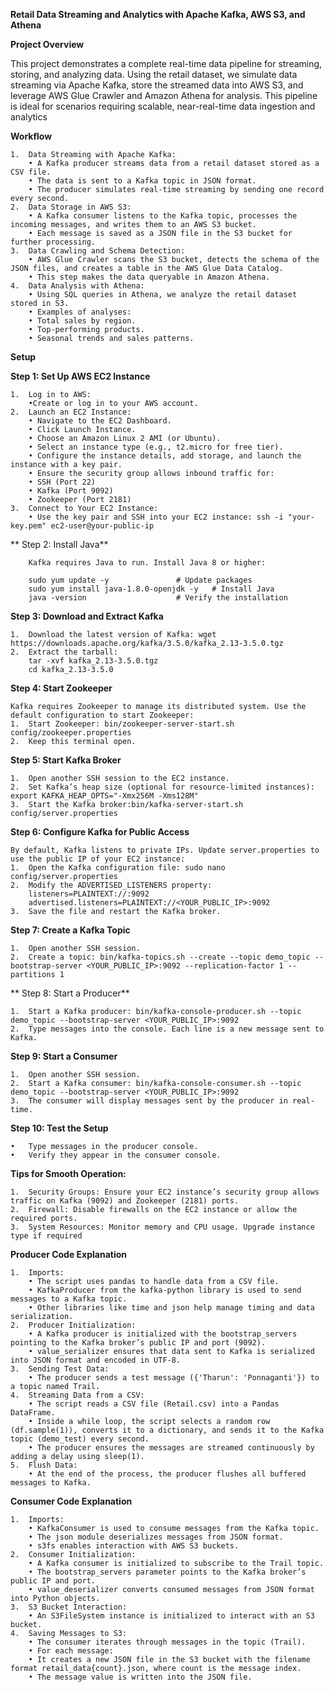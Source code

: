 **Retail Data Streaming and Analytics with Apache Kafka, AWS S3, and Athena**

**Project Overview**

This project demonstrates a complete real-time data pipeline for streaming, storing, and analyzing data. Using the retail dataset, we simulate data streaming via Apache Kafka, store the streamed data into AWS S3, and leverage AWS Glue Crawler and Amazon Athena for analysis. This pipeline is ideal for scenarios requiring scalable, near-real-time data ingestion and analytics

**Workflow**

	1.	Data Streaming with Apache Kafka:
		• A Kafka producer streams data from a retail dataset stored as a CSV file.
		• The data is sent to a Kafka topic in JSON format.
		• The producer simulates real-time streaming by sending one record every second.
	2.	Data Storage in AWS S3:
		• A Kafka consumer listens to the Kafka topic, processes the incoming messages, and writes them to an AWS S3 bucket.
		• Each message is saved as a JSON file in the S3 bucket for further processing.
	3.	Data Crawling and Schema Detection:
		• AWS Glue Crawler scans the S3 bucket, detects the schema of the JSON files, and creates a table in the AWS Glue Data Catalog.
		• This step makes the data queryable in Amazon Athena.
	4.	Data Analysis with Athena:
		• Using SQL queries in Athena, we analyze the retail dataset stored in S3.
		• Examples of analyses:
		• Total sales by region.
		• Top-performing products.
		• Seasonal trends and sales patterns.

**Setup**

**Step 1: Set Up AWS EC2 Instance**

	1.	Log in to AWS:
		•Create or log in to your AWS account.
	2.	Launch an EC2 Instance:
		• Navigate to the EC2 Dashboard.
		• Click Launch Instance.
		• Choose an Amazon Linux 2 AMI (or Ubuntu).
		• Select an instance type (e.g., t2.micro for free tier).
		• Configure the instance details, add storage, and launch the instance with a key pair.
		• Ensure the security group allows inbound traffic for:
		• SSH (Port 22)
		• Kafka (Port 9092)
		• Zookeeper (Port 2181)
	3.	Connect to Your EC2 Instance:
		• Use the key pair and SSH into your EC2 instance: ssh -i "your-key.pem" ec2-user@your-public-ip
  
** Step 2: Install Java**

		Kafka requires Java to run. Install Java 8 or higher:

  		sudo yum update -y               # Update packages
		sudo yum install java-1.8.0-openjdk -y   # Install Java
		java -version                    # Verify the installation

  
**Step 3: Download and Extract Kafka**

	1.	Download the latest version of Kafka: wget https://downloads.apache.org/kafka/3.5.0/kafka_2.13-3.5.0.tgz
 	2.	Extract the tarball: 
  		tar -xvf kafka_2.13-3.5.0.tgz
		cd kafka_2.13-3.5.0
  
**Step 4: Start Zookeeper**

	Kafka requires Zookeeper to manage its distributed system. Use the default configuration to start Zookeeper:
	1.	Start Zookeeper: bin/zookeeper-server-start.sh config/zookeeper.properties
 	2.	Keep this terminal open.

**Step 5: Start Kafka Broker**

	1.	Open another SSH session to the EC2 instance.
	2.	Set Kafka’s heap size (optional for resource-limited instances): export KAFKA_HEAP_OPTS="-Xmx256M -Xms128M"
 	3.	Start the Kafka broker:bin/kafka-server-start.sh config/server.properties

**Step 6: Configure Kafka for Public Access**

	By default, Kafka listens to private IPs. Update server.properties to use the public IP of your EC2 instance:
	1.	Open the Kafka configuration file: sudo nano config/server.properties
 	2.	Modify the ADVERTISED_LISTENERS property:
  		listeners=PLAINTEXT://:9092
		advertised.listeners=PLAINTEXT://<YOUR_PUBLIC_IP>:9092
  	3.	Save the file and restart the Kafka broker.

**Step 7: Create a Kafka Topic**

	1.	Open another SSH session.
	2.	Create a topic: bin/kafka-topics.sh --create --topic demo_topic --bootstrap-server <YOUR_PUBLIC_IP>:9092 --replication-factor 1 --partitions 1

** Step 8: Start a Producer**

	1.	Start a Kafka producer: bin/kafka-console-producer.sh --topic demo_topic --bootstrap-server <YOUR_PUBLIC_IP>:9092
 	2.	Type messages into the console. Each line is a new message sent to Kafka.

**Step 9: Start a Consumer**

	1.	Open another SSH session.
	2.	Start a Kafka consumer: bin/kafka-console-consumer.sh --topic demo_topic --bootstrap-server <YOUR_PUBLIC_IP>:9092
 	3.	The consumer will display messages sent by the producer in real-time.

**Step 10: Test the Setup**

	•	Type messages in the producer console.
	•	Verify they appear in the consumer console.

**Tips for Smooth Operation:**

	1.	Security Groups: Ensure your EC2 instance’s security group allows traffic on Kafka (9092) and Zookeeper (2181) ports.
	2.	Firewall: Disable firewalls on the EC2 instance or allow the required ports.
	3.	System Resources: Monitor memory and CPU usage. Upgrade instance type if required



**Producer Code Explanation**

	1.	Imports:
		• The script uses pandas to handle data from a CSV file.
		• KafkaProducer from the kafka-python library is used to send messages to a Kafka topic.
		• Other libraries like time and json help manage timing and data serialization.
	2.	Producer Initialization:
		• A Kafka producer is initialized with the bootstrap_servers pointing to the Kafka broker’s public IP and port (9092).
		• value_serializer ensures that data sent to Kafka is serialized into JSON format and encoded in UTF-8.
	3.	Sending Test Data:
		• The producer sends a test message ({'Tharun': 'Ponnaganti'}) to a topic named Trail.
	4.	Streaming Data from a CSV:
		• The script reads a CSV file (Retail.csv) into a Pandas DataFrame.
		• Inside a while loop, the script selects a random row (df.sample(1)), converts it to a dictionary, and sends it to the Kafka topic (demo_test) every second.
		• The producer ensures the messages are streamed continuously by adding a delay using sleep(1).
	5.	Flush Data:
		• At the end of the process, the producer flushes all buffered messages to Kafka.

**Consumer Code Explanation**

	1.	Imports:
		• KafkaConsumer is used to consume messages from the Kafka topic.
		• The json module deserializes messages from JSON format.
		• s3fs enables interaction with AWS S3 buckets.
	2.	Consumer Initialization:
		• A Kafka consumer is initialized to subscribe to the Trail topic.
		• The bootstrap_servers parameter points to the Kafka broker’s public IP and port.
		• value_deserializer converts consumed messages from JSON format into Python objects.
	3.	S3 Bucket Interaction:
		• An S3FileSystem instance is initialized to interact with an S3 bucket.
	4.	Saving Messages to S3:
		• The consumer iterates through messages in the topic (Trail).
		• For each message:
		• It creates a new JSON file in the S3 bucket with the filename format retail_data{count}.json, where count is the message index.
		• The message value is written into the JSON file.


  

